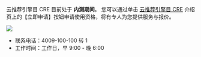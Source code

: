 云推荐引擎目 CRE 目前处于 **内测期间**。
您可以通过单击 [云推荐引擎目 CRE](https://cloud.tencent.com/product/cre) 介绍页上的【立即申请】按钮申请使用资格，将有专人为您提供服务与报价。

![](https://main.qcloudimg.com/raw/179d38d635c4b8ad76903d3a4afb9731.png)

- 联系电话：4009-100-100 转 1
- 工作时间：工作日，早 9:00 - 晚 6:00
